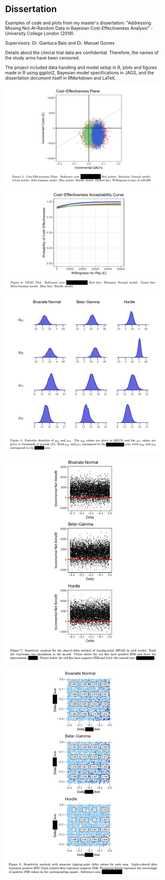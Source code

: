 # Dissertation
Examples of code and plots from my master's dissertation: "Addressing Missing Not-At-Random Data in Bayesian Cost-Effectiveness Analysis" - University College London (2019).

Supervisors: Dr. Gianluca Baio and Dr. Manuel Gomes

Details about the clinical trial data are confidential. Therefore, the names of the study arms have been censored.

The project included data handling and model setup in R, plots and figures made in R using ggplot2, Bayesian model specifications in JAGS, and the dissertation document itself in RMarkdown and LaTeX.

![Cost Effectiveness Plane](https://github.com/ryankarpenko/Dissertation/blob/master/cost_effectiveness_plane.png?raw=true "Cost-Effectiveness Plane")

![Cost Effectiveness Acceptability Curve](https://github.com/ryankarpenko/Dissertation/blob/master/cost_effectiveness_acceptability_curve.png?raw=true "Cost-Effectiveness Acceptability Curve")

![Posterior Densities](https://github.com/ryankarpenko/Dissertation/blob/master/posterior_densities.png?raw=true "Posterior Densities")

![One Delta MNAR](https://github.com/ryankarpenko/Dissertation/blob/master/one_delta_mnar.png?raw=true "MNAR Robustness Results: One Delta")

![Two Delta MNAR](https://github.com/ryankarpenko/Dissertation/blob/master/two_delta_mnar.png?raw=true "MNAR Robustness Results: Two Deltas")

